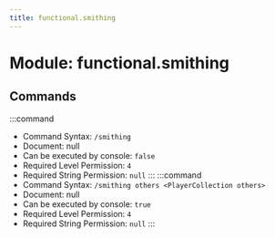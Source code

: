 ```yaml
---
title: functional.smithing
---
```



# Module: functional.smithing

## Commands
:::command
- Command Syntax: `/smithing`
- Document: null
- Can be executed by console: `false`
- Required Level Permission: `4`
- Required String Permission: `null`
:::
:::command
- Command Syntax: `/smithing others <PlayerCollection others>`
- Document: null
- Can be executed by console: `true`
- Required Level Permission: `4`
- Required String Permission: `null`
:::
